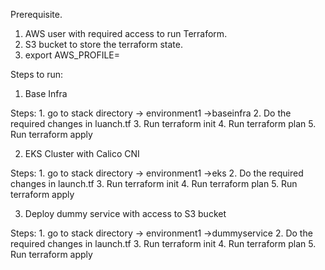Prerequisite.

1. AWS user with required access to run Terraform.
2. S3 bucket to store the terraform state.
3. export AWS_PROFILE=<Profile name>

Steps to run:

1. Base Infra

Steps: 1. go to stack directory -> environment1 ->baseinfra
       2. Do the required changes in luanch.tf
       3. Run terraform init
       4. Run terraform plan
       5. Run terraform apply

       
2. EKS Cluster with Calico CNI

Steps: 1. go to stack directory -> environment1 ->eks
       2. Do the required changes in launch.tf
       3. Run terraform init
       4. Run terraform plan
       5. Run terraform apply

3. Deploy dummy service with access to S3 bucket

Steps: 1. go to stack directory -> environment1 ->dummyservice
       2. Do the required changes in launch.tf
       3. Run terraform init
       4. Run terraform plan
       5. Run terraform apply
